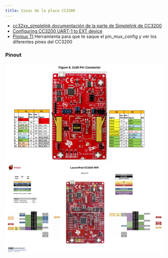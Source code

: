 ```yaml
---
title: Cosas de la placa CC3200
---
```




* [cc32xx_simplelink documentación de la parte de Simplelink de CC3200](http://software-dl.ti.com/ecs/cc31xx/APIs/public/cc32xx_simplelink/latest/html/index.html)
* [Configuring CC3200 UART-1 to EXT device](https://e2e.ti.com/support/wireless-connectivity/wifi/f/968/t/607403?Configuring-CC3200-UART-1-to-EXT-device)
* [Pinmux TI](https://dev.ti.com/sysconfig/?fromPinmux=true#/config/?args=--device%20CC3200%20--part%20Default%20--package%20Default%20--theme%20light) Herramienta para que te saque el pin_mux_config y ver los diferentes pines del CC3200

### Pinout

![](./media/20200925/2.png)
![](./media/20200928/1.jpg)


